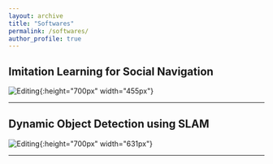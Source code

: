 ```yaml
---
layout: archive
title: "Softwares"
permalink: /softwares/
author_profile: true
---
```


## Imitation Learning for Social Navigation

![Editing](/images/dynamic_object_detection_using_SLAM.jpg){:height="700px" width="455px"}

------

## Dynamic Object Detection using SLAM

![Editing](/images/imitation_learning_for_social_navigation.png){:height="700px" width="631px"}

------

